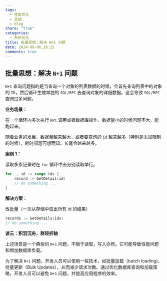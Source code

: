 ```yaml
---
tags:
  - 性能优化
  - 总结
  - blog
share: "true"
categories:
  - 系统优化
title: 批量思想：解决 N+1 问题
date: 2024-08-06,16:25
comments: true
---
```


## 批量思想：解决 `N+1` 问题

`N+1` 查询问题指的是当查询一个对象的列表数据的时候，会首先查询列表中的对象的 `ID`，然后循环生成单独的 `SQL/RPC` 去查询对象的详细数据。这会导致 `SQL/RPC` 查询过多问题。

**业务场景：**

在一个循环内多次执行 `RPC` 调用或者数据库操作。数据量小的时候问题不大，能跑起来。

随着业务的发展，数据量越来越大，或者要查询的 `id` 越来越多（特别是未加限制的时候），耗时部题可想而知，长尾会越来越多。

**案例 1：**

读取多条记录时在 `for` 循环中去分别读取单行。

```go
for _, id := range ids {
    record := GetDetail(id)
    // do something ...
}
```

**解决方案：**

改批量（一次从存储中取出所有 id 的结果）

```go
records := GetDetails(ids)
// do something ...
```

**谚云：积羽沉舟，群轻折轴**

上述场景是一个典型的 `N+1` 问题，不限于读取，写入亦然。它可能导致性能问题和增加数据库负载。

为了解决 `N+1` 问题，开发人员可以使用一些技术，如批量加载（batch loading)、批量更新（Bulk Updates），从而减少请求次数。通过优化数据库查询和加载策略，开发人员可以避免 `N+1` 问题，并提高应用程序的效率。
